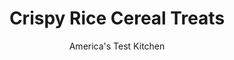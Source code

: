 ---
layout: ../../layouts/MarkdownPostLayout.astro
title: Crispy Rice Cereal Treats
author: America's Test Kitchen
pubDate: 2023-03-15
description: "Making these treats isnt rocket science. But the details matter."
image_url: https://res.cloudinary.com/hksqkdlah/image/upload/ar_1:1,c_fill,dpr_2.0,f_auto,fl_lossy.progressive.strip_profile,g_faces:auto,q_auto:low,w_344/41696-sfs-5-easy-master-basic-rice-krispies-treats-51
tags: ["Desserts or Baked Goods","Brownies & Bars"]
calories: 3781
protein: 2
carbohydrates: 59
fats: 
fiber: 
ingredients: ["8 tablespoons, unsalted butter","2 (10-ounce) packages large, marshmallows","2 teaspoons, vanilla extract","1/4 teaspoon, salt","10 cups (10 ounces), crisped rice cereal"]
serves: 12
time: "15 minutes, plus 1 hour setting"
instructions: ["Spray rubber spatula and 13 by 9-inch baking pan with vegetable oil spray. Melt butter in Dutch oven over medium heat. Add marshmallows, vanilla, and salt and cook, stirring often with prepared spatula, until marshmallows are just melted, about 3 minutes (some marshmallows may not be fully melted; this is OK). Off heat, stir in cereal until fully combined.","Transfer cereal mixture to prepared pan. Using your damp hands, press cereal mixture into even layer. Let sit for 1 hour to set. Run knife around edge of pan to loosen treats, then turn out onto cutting board. Flip treats right side up and cut into 12 equal-size bars. Serve."]
nutrition: ["32 mg Potassium","29 mg Phosphorus","5 mg Calcium","7 mg Iron","7 mg Magnesium","88 mg Sodium","7 g Fat","8 mg Niacin (B3)","2 g Monounsaturated","20 mg Cholesterol","4 g Saturated","5 µg Folate (food)","27 g Sugars","10 g Water","59 g Carbs","5 µg Folate equivalent (total)","2 g Protein","64 µg Vitamin A","315 kcal Energy","27 g Sugars, added","3781 calories"]
notes: "Do not use mini marshmallows here. For the best results, weigh the cereal."
---